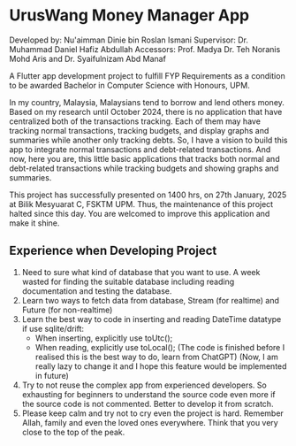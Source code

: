 # UrusWang Money Manager App

Developed by: Nu'aimman Dinie bin Roslan Ismani
Supervisor: Dr. Muhammad Daniel Hafiz Abdullah
Accessors: Prof. Madya Dr. Teh Noranis Mohd Aris and Dr. Syaifulnizam Abd Manaf

A Flutter app development project to fulfill FYP Requirements as a condition to be awarded Bachelor in Computer Science with Honours, UPM.

In my country, Malaysia, Malaysians tend to borrow and lend others money. Based on my research until October 2024, there is no application that have centralized both of the transactions tracking. Each of them may have tracking normal transactions, tracking budgets, and display graphs and summaries while another only tracking debts. So, I have a vision to build this app to integrate normal transactions and debt-related transactions. And now, here you are, this little basic applications that tracks both normal and debt-related transactions while
tracking budgets and showing graphs and summaries.

This project has successfully presented on 1400 hrs, on 27th January, 2025 at Bilik Mesyuarat C, FSKTM UPM. Thus, the maintenance of this project halted since this day. You are welcomed to improve this application and make it shine.

## Experience when Developing Project

1. Need to sure what kind of database that you want to use. A week wasted for finding the suitable database
   including reading documentation and testing the database.
2. Learn two ways to fetch data from database, Stream (for realtime) and Future (for non-realtime)
3. Learn the best way to code in inserting and reading DateTime datatype if use sqlite/drift:
   - When inserting, explicitly use toUtc();
   - When reading, explicitly use toLocal();
   (The code is finished before I realised this is the best way to do, learn from ChatGPT)
   (Now, I am really lazy to change it and I hope this feature would be implemented in future)
4. Try to not reuse the complex app from experienced developers. So exhausting for beginners to
   understand the source code even more if the source code is not commented. Better to develop it from scratch.
5. Please keep calm and try not to cry even the project is hard. Remember Allah, family and even the loved ones everywhere.
   Think that you very close to the top of the peak.

<!--
## Getting Started (Flutter-Generated)

This project is a starting point for a Flutter application.

A few resources to get you started if this is your first Flutter project:

- [Lab: Write your first Flutter app](https://docs.flutter.dev/get-started/codelab)
- [Cookbook: Useful Flutter samples](https://docs.flutter.dev/cookbook)

For help getting started with Flutter development, view the
[online documentation](https://docs.flutter.dev/), which offers tutorials,
samples, guidance on mobile development, and a full API reference.
-->
